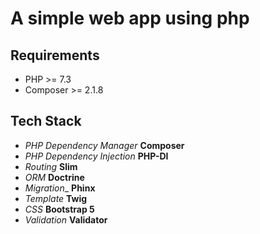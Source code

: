 # A simple web app using php

## Requirements

- PHP >= 7.3
- Composer >= 2.1.8

## Tech Stack

- _PHP Dependency Manager_ **Composer**
- _PHP Dependency Injection_ **PHP-DI**
- _Routing_ **Slim**
- _ORM_ **Doctrine**
- _Migration__ **Phinx**
- _Template_ **Twig**
- _CSS_ **Bootstrap 5**
- _Validation_ **Validator**
